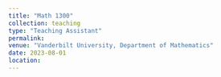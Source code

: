 ```yaml
---
title: "Math 1300"
collection: teaching
type: "Teaching Assistant"
permalink: 
venue: "Vanderbilt University, Department of Mathematics"
date: 2023-08-01
location: 
---
```

